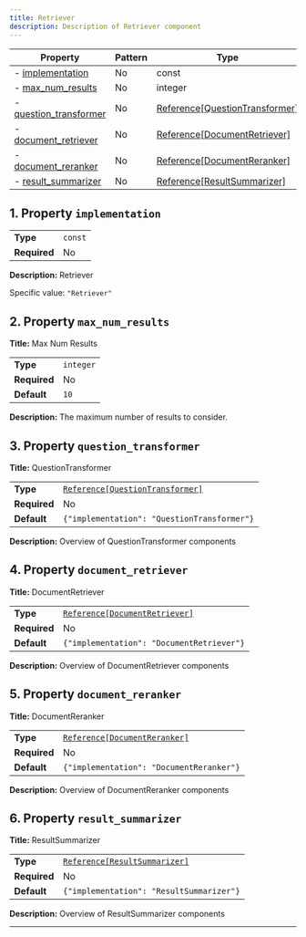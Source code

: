 ```yaml
---
title: Retriever
description: Description of Retriever component
---
```


| Property                                         | Pattern | Type                                                                            | Deprecated | Definition | Title/Description   |
| ------------------------------------------------ | ------- | ------------------------------------------------------------------------------- | ---------- | ---------- | ------------------- |
| - [implementation](#implementation )             | No      | const                                                                           | No         | -          | Retriever           |
| - [max_num_results](#max_num_results )           | No      | integer                                                                         | No         | -          | Max Num Results     |
| - [question_transformer](#question_transformer ) | No      | [Reference[QuestionTransformer]](/docs/components/questiontransformer/overview) | No         | -          | QuestionTransformer |
| - [document_retriever](#document_retriever )     | No      | [Reference[DocumentRetriever]](/docs/components/documentretriever/overview)     | No         | -          | DocumentRetriever   |
| - [document_reranker](#document_reranker )       | No      | [Reference[DocumentReranker]](/docs/components/documentreranker/overview)       | No         | -          | DocumentReranker    |
| - [result_summarizer](#result_summarizer )       | No      | [Reference[ResultSummarizer]](/docs/components/resultsummarizer/overview)       | No         | -          | ResultSummarizer    |

## <a name="implementation"></a>1. Property `implementation`

|              |         |
| ------------ | ------- |
| **Type**     | `const` |
| **Required** | No      |

**Description:** Retriever

Specific value: `"Retriever"`

## <a name="max_num_results"></a>2. Property `max_num_results`

**Title:** Max Num Results

|              |           |
| ------------ | --------- |
| **Type**     | `integer` |
| **Required** | No        |
| **Default**  | `10`      |

**Description:** The maximum number of results to consider.

## <a name="question_transformer"></a>3. Property `question_transformer`

**Title:** QuestionTransformer

|              |                                                                                   |
| ------------ | --------------------------------------------------------------------------------- |
| **Type**     | [`Reference[QuestionTransformer]`](/docs/components/questiontransformer/overview) |
| **Required** | No                                                                                |
| **Default**  | `{"implementation": "QuestionTransformer"}`                                       |

**Description:** Overview of QuestionTransformer components

## <a name="document_retriever"></a>4. Property `document_retriever`

**Title:** DocumentRetriever

|              |                                                                               |
| ------------ | ----------------------------------------------------------------------------- |
| **Type**     | [`Reference[DocumentRetriever]`](/docs/components/documentretriever/overview) |
| **Required** | No                                                                            |
| **Default**  | `{"implementation": "DocumentRetriever"}`                                     |

**Description:** Overview of DocumentRetriever components

## <a name="document_reranker"></a>5. Property `document_reranker`

**Title:** DocumentReranker

|              |                                                                             |
| ------------ | --------------------------------------------------------------------------- |
| **Type**     | [`Reference[DocumentReranker]`](/docs/components/documentreranker/overview) |
| **Required** | No                                                                          |
| **Default**  | `{"implementation": "DocumentReranker"}`                                    |

**Description:** Overview of DocumentReranker components

## <a name="result_summarizer"></a>6. Property `result_summarizer`

**Title:** ResultSummarizer

|              |                                                                             |
| ------------ | --------------------------------------------------------------------------- |
| **Type**     | [`Reference[ResultSummarizer]`](/docs/components/resultsummarizer/overview) |
| **Required** | No                                                                          |
| **Default**  | `{"implementation": "ResultSummarizer"}`                                    |

**Description:** Overview of ResultSummarizer components

----------------------------------------------------------------------------------------------------------------------------
